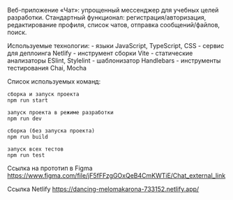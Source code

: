 Веб-приложение «Чат»: упрощенный мессенджер для учебных целей разработки.
Стандартный функционал: регистрация/авторизация, редактирование профиля, список чатов, отправка сообщений/файлов, поиск.

Используемые технологии:
    - языки JavaScript, TypeScript, CSS
    - сервис для деплоинга Netlify
    - инструмент сборки Vite
    - статические анализаторы ESlint, Stylelint
    - шаблонизатор Handlebars
    - инструменты тестирования Chai, Mocha


Список используемых команд:

    сборка и запуск проекта
    npm run start

    запуск проекта в режиме разработки
    npm run dev

    сборка (без запуска проекта)
    npm run build

    запуск всех тестов
    npm run test


Ссылка на прототип в Figma
    https://www.figma.com/file/jF5fFFzgGOxQeB4CmKWTiE/Chat_external_link


Ссылка Netlify
    https://dancing-melomakarona-733152.netlify.app/
